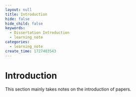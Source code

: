 ```yaml
---
layout: null
title: Introduction
hide: false
hide_child: false
keywords:
  - Dissertation Introduction
  - learning_note
categories:
  - learning_note
create_time: 1727403543
---
```


# Introduction

This section mainly takes notes on the introduction of papers.